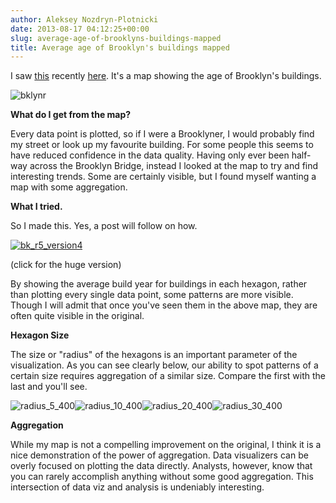 ```yaml
---
author: Aleksey Nozdryn-Plotnicki
date: 2013-08-17 04:12:25+00:00
slug: average-age-of-brooklyns-buildings-mapped
title: Average age of Brooklyn's buildings mapped
---
```


I saw [this](http://bklynr.com/block-by-block-brooklyns-past-and-present/) recently [here](http://www.theatlanticcities.com/neighborhoods/2013/08/interactive-map-day-brooklyns-buildings-are-newer-you-think/6399/). It's a map showing the age of Brooklyn's buildings.

![bklynr]({filename}/images/bklynr.png)

**What do I get from the map?**

Every data point is plotted, so if I were a Brooklyner, I would probably find my street or look up my favourite building. For some people this seems to have reduced confidence in the data quality. Having only ever been half-way across the Brooklyn Bridge, instead I looked at the map to try and find interesting trends. Some are certainly visible, but I found myself wanting a map with some aggregation.

**What I tried.**

So I made this. Yes, a post will follow on how.

[![bk_r5_version4]({filename}/images/bk_r5_version4-923x1024.png)]({filename}/images/bk_r5_version4.png)

(click for the huge version)

By showing the average build year for buildings in each hexagon, rather than plotting every single data point, some patterns are more visible. Though I will admit that once you've seen them in the above map, they are often quite visible in the original.

**Hexagon Size**

The size or "radius" of the hexagons is an important parameter of the visualization. As you can see clearly below, our ability to spot patterns of a certain size requires aggregation of a similar size. Compare the first with the last and you'll see.

![radius_5_400]({filename}/images/radius_5_400.png)![radius_10_400]({filename}/images/radius_10_400.png)![radius_20_400]({filename}/images/radius_20_400.png)![radius_30_400]({filename}/images/radius_30_400.png)

**Aggregation**

While my map is not a compelling improvement on the original, I think it is a nice demonstration of the power of aggregation. Data visualizers can be overly focused on plotting the data directly. Analysts, however, know that you can rarely accomplish anything without some good aggregation. This intersection of data viz and analysis is undeniably interesting.
